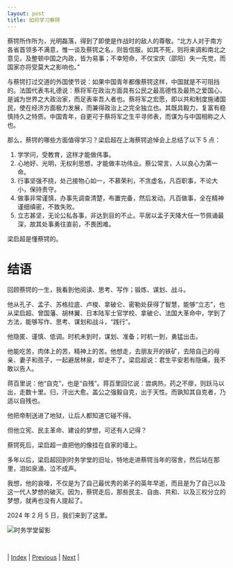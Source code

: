```yaml
---
layout: post
title: 如何学习蔡锷
---
```


蔡锷所作所为，光明磊落，得到了即使是作战时的敌人的尊敬。“北方人对于南方各省首领多不满意，惟一谈及蔡锷之名，则皆信服。如其不死，则将来调和南北之意见，及整顿中国之内政，皆为易事；不幸短命，不仅宝庆（邵阳）失一先觉，而国家亦将受莫大之影响也。”

与蔡锷打过交道的外国使节说：如果中国青年都像蔡锷这样，中国就是不可阻挡的。法国代表韦礼德说：蔡将军在政治方面具有公民之最高德性及最热之爱国心，是诚为世界之大政治家，而足表率吾人者也。蔡将军之宏愿，即以共和制度施诸国民，使在经济方面极力发展，而兼得政治上之完全独立也。其既具毅力，复富有稳慎持久之特质。中国青年，自更可于蔡将军之生平寻师表，而谋为与中国相称之人也。

那么，蔡锷的哪些方面值得学习？梁启超在上海蔡锷追悼会上总结了以下 5 点：

1. 学学问，受教育，这样才能做伟事。
2. 心地好、光明，无权利思想，才能做丰功伟业。蔡公常言，人以良心为第一命。
3. 行事坚强不挠，处己接物心如一，不慕荣利，不贪虚名，凡百职事，不论大小，保持责守。
4. 做事非常谨慎，办事先调查清楚，布置完备，然后发动。凡百做事，全在精神谨细缜密，不致失败。
5. 立志甚坚，无论公私各事，非达到目的不止。平居以孟子天降大任一节佩诵最深，故其处事勇往直前，不畏困难。

梁启超是懂蔡锷的。

# 结语

回顾蔡锷的一生，我看到他阅读、思考、写作；锻炼、谋划、战斗。

他从孔子、孟子、苏格拉底、卢梭、拿破仑、密勒处获得了智慧，能够“立志”，也从梁启超、曾国藩、胡林翼、日本陆军士官学校、拿破仑、法国大革命中，学到了方法，能够写作、思考、谋划和战斗，“践行”。

他隐匿、谨慎、低调。时机未到时，谋划、准备；时机一到，勇猛出击。

他能吃苦，肉体上的苦，精神上的苦。他想走，去朋友开的铁矿，去陪自己的母亲、妻子和孩子，一起避居林泉，却走不了。梁启超说：君生平安若有隐痛，我不敢以告人。

蒋百里说：他“自克”，也是“自残”。蒋百里回忆说：尝病热，药之不瘳，则跃马以出，走数十里。归，汗出大愈。盖公之强毅自克，出于天性。而孰知其自克者，乃适以自残也。

他把帝制送进了地狱，让后人都知道它碰不得。

但他立宪、民主革命、建设的梦想，可还有人记得？

蔡锷死后，梁启超一直把他的像挂在自家的墙上。

多年以后，梁启超回到时务学堂的旧址，特地走进蔡锷当年的宿舍，然后站在那里，泪如泉涌，泣不成声。

我想，他的哀嚎，不仅是为了自己最优秀的弟子的英年早逝，而且是为了自己以及这一代人梦想的破灭。因为，蔡锷走后，那些民主、自由、共和、以及三权分立的梦想，就再也没有人提起了。

2024 年 2 月 5 日，我们来到了这里。

![时务学堂留影](fig/0--.jpeg "时务学堂留影")

<br/>

| [Index](./) | [Previous](17-1-aidao) | [Next](19-gaohua) |
